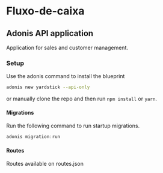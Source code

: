 # Fluxo-de-caixa

## Adonis API application

Application for sales and customer management.

### Setup

Use the adonis command to install the blueprint

```bash
adonis new yardstick --api-only
```

or manually clone the repo and then run `npm install` or `yarn`.

#### Migrations

Run the following command to run startup migrations.

```js
adonis migration:run
```

#### Routes

Routes available on routes.json
